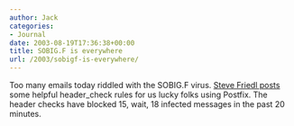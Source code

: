 ```yaml
---
author: Jack
categories:
- Journal
date: 2003-08-19T17:36:38+00:00
title: SOBIG.F is everywhere
url: /2003/sobigf-is-everywhere/
---
```


Too many emails today riddled with the SOBIG.F virus. [Steve Friedl posts][1] some helpful header_check rules for us lucky folks using Postfix. The header checks have blocked 15, wait, 18 infected messages in the past 20 minutes.

 [1]: http://www.unixwiz.net/techtips/reject-sobig.html